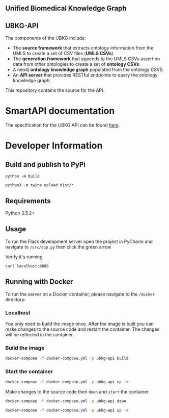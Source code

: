 ## Unified Biomedical Knowledge Graph 
## UBKG-API

The components of the UBKG include:
- The **source framework** that extracts ontology information from the UMLS to create a set of CSV files (**UMLS CSVs**)
- The **generation framework** that appends to the UMLS CSVs assertion data from other ontologies to create a set of **ontology CSVs**.
- A neo4j **ontology knowledge graph** populated from the ontology CSVS.
- An **API server** that provides RESTful endpoints to query the ontology knowledge graph.

This repository contains the source for the API.

# SmartAPI documentation
The specification for the UBKG API can be found [here](https://smart-api.info/ui/96e5b5c0b0efeef5b93ea98ac2794837/).

# Developer Information
## Build and publish to PyPi
```
python -m build
```
```
python3 -m twine upload dist/*
```
## Requirements
Python 3.5.2+

## Usage
To run the Flask development server open the project in PyCharm and navigate to `/src/app.py` then click the green arrow

Verify it's running

```
curl localhost:8080
```

## Running with Docker

To run the server on a Docker container, please navigate to the `/docker` directory:
### Localhost
You only need to build the image once. After the image is built you can make changes to the source code and restart the container. The changes will be reflected in the container.

### Build the image
```bash
docker-compose -f docker-compose.yml -p ubkg-api build
```

### Start the container
```bash
docker-compose -f docker-compose.yml -p ubkg-api up -d
```

Make changes to the source code then `down` and `start` the container
```bash
docker-compose -f docker-compose.yml -p ubkg-api down
```

```bash
docker-compose -f docker-compose.yml -p ubkg-api up -d
```